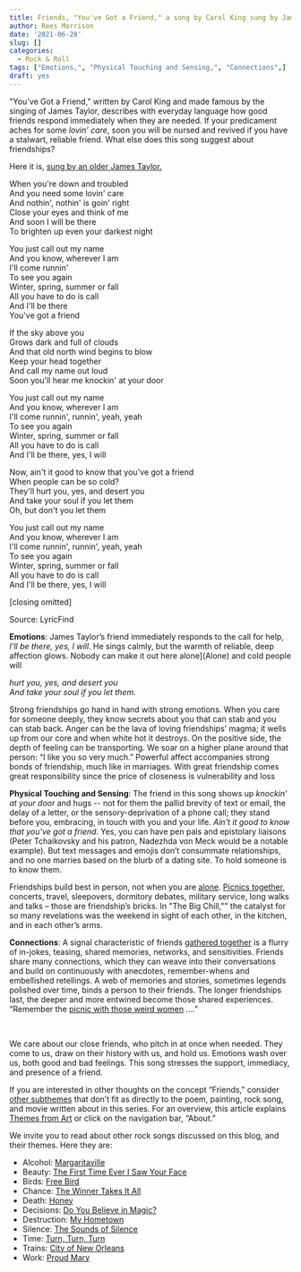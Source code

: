 ```yaml
---
title: Friends, "You've Got a Friend," a song by Carol King sung by James Taylor
author: Rees Morrison
date: '2021-06-20'
slug: []
categories:
  - Rock & Roll
tags: ["Emotions,", "Physical Touching and Sensing,", "Connections",]
draft: yes
---
```


"You’ve Got a Friend," written by Carol King and made famous by the singing of James Taylor, describes with everyday language how good friends respond immediately when they are needed.  If your predicament aches for some *lovin’ care*, soon you will be nursed and revived if you have a stalwart, reliable friend.  What else does this song suggest about friendships?  

Here it is, [sung by an older James Taylor.](https://www.youtube.com/watch?v=3WJ1cf3nrLE)

<!--more-->
When you're down and troubled  
And you need some lovin' care  
And nothin', nothin' is goin' right  
Close your eyes and think of me  
And soon I will be there  
To brighten up even your darkest night  

You just call out my name  
And you know, wherever I am  
I'll come runnin'  
To see you again  
Winter, spring, summer or fall  
All you have to do is call  
And I'll be there  
You've got a friend  

If the sky above you  
Grows dark and full of clouds  
And that old north wind begins to blow  
Keep your head together  
And call my name out loud  
Soon you'll hear me knockin' at your door  

You just call out my name  
And you know, wherever I am  
I'll come runnin', runnin', yeah, yeah  
To see you again  
Winter, spring, summer or fall  
All you have to do is call  
And I'll be there, yes, I will  

Now, ain't it good to know that you've got a friend  
When people can be so cold?  
They'll hurt you, yes, and desert you  
And take your soul if you let them  
Oh, but don't you let them  

You just call out my name  
And you know, wherever I am  
I'll come runnin', runnin', yeah, yeah  
To see you again  
Winter, spring, summer or fall  
All you have to do is call  
And I'll be there, yes, I will  

[closing omitted]

Source: LyricFind

**Emotions**:  James Taylor’s friend immediately responds to the call for help, *I'll be there, yes, I will*.  He sings calmly, but the warmth of reliable, deep affection glows.  Nobody can make it out here alone](Alone) and cold people will 

*hurt you, yes, and desert you*  
*And take your soul if you let them.*  

Strong friendships go hand in hand with strong emotions.  When you care for someone deeply, they know secrets about you that can stab and you can stab back.  Anger can be the lava of loving friendships’ magma; it wells up from our core and when white hot it destroys.  On the positive side, the depth of feeling can be transporting.  We soar on a higher plane around that person: “I like you so very much.”  Powerful affect accompanies strong bonds of friendship, much like in marriages.  With great friendship comes great responsibility since the price of closeness is vulnerability and loss 

**Physical Touching and Sensing**: The friend in this song shows up *knockin’ at your door* and hugs -- not for them the pallid brevity of text or email, the delay of a letter, or the sensory-deprivation of a phone call; they stand before you, embracing, in touch with you and your life.  *Ain't it good to know that you've got a friend*.  Yes, you can have pen pals and epistolary liaisons (Peter Tchaikovsky and his patron, Nadezhda von Meck would be a notable example).  But text messages and emojis don’t consummate relationships, and no one marries based on the blurb of a dating site.  To hold someone is to know them.

Friendships build best in person, not when you are [alone](alone).  [Picnics together](Grass), concerts, travel, sleepovers, dormitory debates, military service, long walks and talks – those are friendship’s bricks.  In "The Big Chill,"" the catalyst for so many revelations was the weekend in sight of each other, in the kitchen, and in each other’s arms.

**Connections**: A signal characteristic of friends [gathered together](Chill) is a flurry of in-jokes, teasing, shared memories, networks, and sensitivities.  Friends share many connections, which they can weave into their conversations and build on continuously with anecdotes, remember-whens and embellished retellings.  A web of memories and stories, sometimes legends polished over time, binds a person to their friends.  The longer friendships last, the deeper and more entwined become those shared experiences.  “Remember the [picnic with those weird women](Grass) ….”    

&nbsp;

We care about our close friends, who pitch in at once when needed.  They come to us, draw on their history with us, and hold us.  Emotions wash over us, both good and bad feelings.  This song stresses the support, immediacy, and presence of a friend.

If you are interested in other thoughts on the concept “Friends,” consider [other subthemes](Add) that don’t fit as directly to the poem, painting, rock song, and movie written about in this series.  For an overview, this article explains [Themes from Art](http://bit.ly/3sRXopI) or click on the navigation bar, “About.”

We invite you to read about other rock songs discussed on this blog, and their themes.  Here they are: 

* Alcohol: [Margaritaville](https://themesfromart.com/post/2021-02-01-alcohol-margaritaville-buffet/alcoholmargarita/)
* Beauty: [The First Time Ever I Saw Your Face](https://themesfromart.com/post/2021-04-21-beautyflack/beautyflack/)
* Birds: [Free Bird]( https://themesfromart.com/post/2021-06-07-birds-free-bird-a-song-by-lynyrd-skynyrd/birdsfreebird/)
* Chance: [The Winner Takes It All](https://themesfromart.com/post/2021-03-14-chancechurch/chancechurch/)
* Death: [Honey](https://themesfromart.com/post/2021-05-03-death-from-honey-sung-by-bobby-goldsboro/deathhoney/)
* Decisions: [Do You Believe in Magic?](https://themesfromart.com/post/2021-02-08-decisions-from-do-you-believe-in-magic-a-song-by-the-lovin-spoonful/decisionsmagicspoonful/)
* Destruction:	[My Hometown](https://themesfromart.com/post/2021-02-18-destruction-from-my-hometown-a-rock-ballad-by-bruce-springsteen/destructhometown/)
* Silence: [The Sounds of Silence](https://themesfromart.com/post/2021-04-08-silencesounds/silencesounds/)
* Time:	[Turn, Turn, Turn](https://themesfromart.com/post/2021-03-08-time-from-turn-turn-turn-by-the-byrds/timeturnturn/)
* Trains: [City of New Orleans](https://themesfromart.com/post/2021-05-10-trainsorleans/trainsorleans/)
* Work:	 [Proud Mary](https://themesfromart.com/post/2021-02-26-workproud/workproud/)


